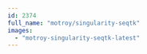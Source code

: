 ```yaml
---
id: 2374
full_name: "motroy/singularity-seqtk"
images: 
  - "motroy-singularity-seqtk-latest"
---
```

